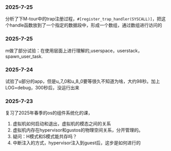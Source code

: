 
### 2025-7-25
分析了下M-tour中的trap注册过程，`#[register_trap_handler(SYSCALL)]`，把这个handle函数放到了一个指定的数据段中，形成一个数组，通过数组进行访问的

### 2025-7-25
m做了部分试验：在使用层面上进行理解的,userspace，userstack，spawn_user_task.

### 2025-7-24
试验了u部分的app，但是u_7_0和u_8_0要等很久不知道为啥，大约98秒。加上LOG=debug，300秒后，没运行出来

### 2025-7-23
复习了2025年春季的os的组件系统化的课，
1. 虚拟机如何启动和退出，虚拟机的模态之间的关系
2. 虚拟机内存在hypervisor和gustos的物理空间关系，分开管理的。
3. 疑问：H模式和S模式能共存吗？
4. 中断注入的方式，hypervisor注入到guest后，这步是如何进行的
